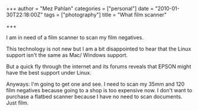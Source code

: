 +++
author = "Mez Pahlan"
categories = ["personal"]
date = "2010-01-30T22:18:00Z"
tags = ["photography"]
title = "What film scanner"

+++

I am in need of a film scanner to scan my film negatives.

<!--more-->

This technology is not new but I am a bit disappointed to hear that the Linux support isn't the same as Mac/ Windows
support. 

But a quick fly through the internet and its forums reveals that EPSON might have the best support under Linux.

Anyways: I'm going to get one and see. I need to scan my 35mm and 120 film negatives because going to a shop is too
expensive now. I don't want to purchase a flatbed scanner because I have no need to scan documents. Just film.
